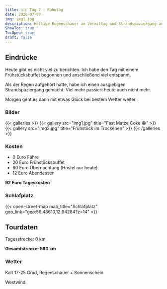 ```yaml
---
title: 🇸🇪 Tag 7 - Ruhetag 
date: 2025-07-07
img: img1.jpg
description: Heftige Regenschauer am Vormittag und Strandspaziergang am Nachmittag
ShowToc: true
TocOpen: true
draft: false
---
```


## Eindrücke
Heute gibt es nicht viel zu berichten. Ich habe den Tag mit einem Frühstücksbuffet begonnen und anschließend viel entspannt. 

Als der Regen aufgehört hatte, habe ich einen ausgiebigen Strandspaziergang gemacht. Viel mehr passiert heute auch nicht mehr. 

Morgen geht es dann mit etwas Glück bei bestem Wetter weiter.


### Bilder
{{< galleries >}}
{{< gallery src="img1.jpg" title="Fast Matze Coke 😀" >}}
{{< gallery src="img2.jpg" title="Frühstück im Trockenen" >}}
{{< /galleries >}}

### Kosten
- 0 Euro Fähre
- 20 Euro Frühstücksbuffet
- 60 Euro Übernachtung (Hostel nur heute)
- 12 Euro Abendessen

**92 Euro Tageskosten**

### Schlafplatz 
{{< open-street-map map_title="Schlafplatz" geo_link="geo:56.48610,12.94284?z=14" >}}

## Tourdaten
Tagesstrecke: 0 km

**Gesamtstrecke: 560 km**

### Wetter
Kalt 17-25 Grad, Regenschauer + Sonnenschein

Westwind 
